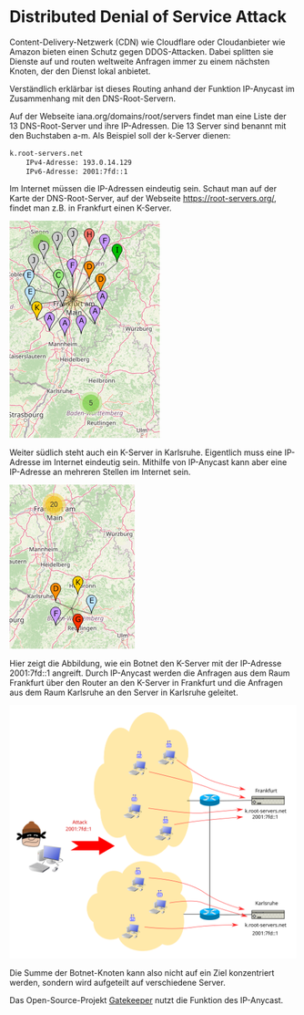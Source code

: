 <!--
author:   Günter Dannoritzer
email:    g.dannoritzer@wvs-ffm.de
version:  0.1.1
date:     21.08.2025
language: de
narrator: Deutsch Female

comment:  Distributed Denial of Service Attack (DDOS)

icon:    https://raw.githubusercontent.com/dsp77/wvs-liascript/0938e2e0ce751e270e3e36b8ecfeb09044a41aa0/wvs-logo.png
logo:     02_img/logo-ddos.png

tags:     LiaScript

link:     https://cdn.jsdelivr.net/chartist.js/latest/chartist.min.css

script:   https://cdn.jsdelivr.net/chartist.js/latest/chartist.min.js

attribute: Lizenz: [CC BY-SA](https://creativecommons.org/licenses/by-sa/4.0/)
-->
# Distributed Denial of Service Attack

Content-Delivery-Netzwerk (CDN) wie Cloudflare oder Cloudanbieter wie Amazon bieten einen Schutz gegen DDOS-Attacken. Dabei splitten sie Dienste auf und routen weltweite Anfragen immer zu einem nächsten Knoten, der den Dienst lokal anbietet.

Verständlich erklärbar ist dieses Routing anhand der Funktion IP-Anycast im Zusammenhang mit den DNS-Root-Servern.

Auf der Webseite iana.org/domains/root/servers findet man eine Liste der 13 DNS-Root-Server und ihre IP-Adressen. Die 13 Server sind benannt mit den Buchstaben a-m. Als Beispiel soll der k-Server dienen:

    k.root-servers.net
        IPv4-Adresse: 193.0.14.129
        IPv6-Adresse: 2001:7fd::1

Im Internet müssen die IP-Adressen eindeutig sein. Schaut man auf der Karte der DNS-Root-Server, auf der Webseite https://root-servers.org/, findet man z.B. in Frankfurt einen K-Server.

![DNS-K-Server in Frankfurt](./02_img/lf4_ddos_k-root-fra.png)

Weiter südlich steht auch ein K-Server in Karlsruhe. Eigentlich muss eine IP-Adresse im Internet eindeutig sein. Mithilfe von IP-Anycast kann aber eine IP-Adresse an mehreren Stellen im Internet sein.

![DNS-K-Server in Karlsruhe](./02_img/lf4_ddos_k-root-ka.png)

Hier zeigt die Abbildung, wie ein Botnet den K-Server mit der IP-Adresse 2001:7fd::1 angreift. Durch IP-Anycast werden die Anfragen aus dem Raum Frankfurt über den Router an den K-Server in Frankfurt und die Anfragen aus dem Raum Karlsruhe an den Server in Karlsruhe geleitet.

![Bot-Netzwerk-Angriff auf den K-Server](./02_img/lf4_ddos-ipanycast-k-server-fra-ka.svg)

Die Summe der Botnet-Knoten kann also nicht auf ein Ziel konzentriert werden, sondern wird aufgeteilt auf verschiedene Server.

Das Open-Source-Projekt [Gatekeeper](https://github.com/AltraMayor/gatekeeper/wiki) nutzt die Funktion des IP-Anycast.